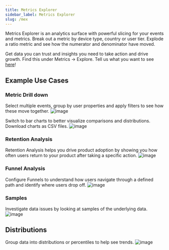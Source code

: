```yaml
---
title: Metrics Explorer
sidebar_label: Metrics Explorer
slug: /mex
---
```


Metrics Explorer is an analytics surface with powerful slicing for your events and metrics. Break out a metric by device type, country or user tier. Explode a ratio metric and see how the numerator and denominator have moved.

Get data you can trust and insights you need to take action and drive growth. Find this under Metrics -> Explore. Tell us what you want to see [here](https://statsig.com/slack)!


## Example Use Cases

### Metric Drill down

Select multiple events, group by user properties and apply filters to see how these move together. 
![image](https://github.com/statsig-io/docs/assets/31516123/bb128d04-98fd-48e3-9954-13e8ae38648a)

Switch to bar charts to better visualize comparisons and distributions. Download charts as CSV files.
![image](https://github.com/statsig-io/docs/assets/31516123/12aaaa3f-a0bf-4f26-8b81-9622140d14b3)

### Retention Analysis

Retention Analysis helps you drive product adoption by showing you how often users return to your product after taking a specific action.
![image](https://github.com/statsig-io/docs/assets/31516123/b768f69d-e6b7-4c88-b69a-afa45a1f862f)

### Funnel Analysis

Configure Funnels to understand how users navigate through a defined path and identify where users drop off.
![image](https://github.com/statsig-io/docs/assets/31516123/0628fc77-fa86-43de-8377-273ce9239937)

### Samples

Investigate data issues by looking at samples of the underlying data.
![image](https://github.com/statsig-io/docs/assets/31516123/9316bc8c-e541-4086-b60d-0b17ddddb985)

## Distributions

Group data into distributions or percentiles to help see trends.
![image](https://github.com/statsig-io/docs/assets/31516123/c6dd0b1b-1e62-4b55-8682-c87812afad68)
